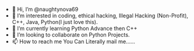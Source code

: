 - 👋 Hi, I’m @naughtynova69
- 👀 I’m interested in coding, ethical hacking, Illegal Hacking (Non-Profit), C++, Java, Python(I just love this).
- 🌱 I’m currently learning Python Advance then C++
- 💞️ I’m looking to collaborate on Python Projects.
- 📫 How to reach me You Can Literally mail me......

<!---
naughtynova69/naughtynova69 is a ✨ special ✨ repository because its `README.md` (this file) appears on your GitHub profile.
You can click the Preview link to take a look at your changes.
--->
